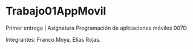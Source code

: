 # Trabajo01AppMovil
Primer entrega | Asignatura Programación de aplicaciones móviles 007D

Integrantes: Franco Moya, Elias Rojas.
